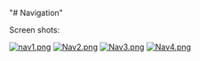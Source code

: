 "# Navigation" 

Screen shots:

[![nav1.png](https://i.postimg.cc/cLVX7qsm/nav1.png)](https://postimg.cc/mPyYR51z)
[![Nav2.png](https://i.postimg.cc/gcNsSLzr/Nav2.png)](https://postimg.cc/RqJwqFnz)
[![Nav3.png](https://i.postimg.cc/vBXrNCdC/Nav3.png)](https://postimg.cc/N992yJFx)
[![Nav4.png](https://i.postimg.cc/rpNxD7zz/Nav4.png)](https://postimg.cc/R3qN8s7z)
